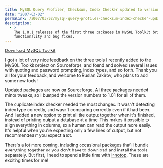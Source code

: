 ```yaml
---
title: MySQL Query Profiler, Checksum, Index Checker updated to version 1.0.1
date: "2007-03-02"
permalink: /2007/03/02/mysql-query-profiler-checksum-index-checker-updated-to-version-101/
description:
  - >
    The 1.0.1 releases of the first three packages in MySQL Toolkit bring minor
    functionality and bug fixes.
---
```

<p class="download">
  <a href="http://code.google.com/p/maatkit">Download MySQL Toolkit</a>
</p>

I got a lot of very nice feedback on the three tools I recently added to the MySQL Toolkit project on Sourceforge, and found and solved several issues with quoting and password prompting, index types, and so forth. Thank you all for your feedback, and welcome to Ruslan Zakirov, who plans to add some new tools!

Updated packages are now on Sourceforge. All three packages needed minor tweaks, so I bumped the version numbers to 1.0.1 for all of them.

The duplicate index checker needed the most changes. It wasn't detecting index type correctly, and wasn't comparing correctly even if it had been. And I added a new option to print all the output together when it's finished, instead of printing output a database at a time. This makes it possible to align everything in columns, so a human can read the output more easily. It's helpful when you're expecting only a few lines of output, but not recommended if you expect a lot.

There's a lot more coming, including occasional packages that'll bundle everything together so you don't have to download and install the tools separately. But first, I need to spend a little time with [innotop][1]. These are exciting times for me!

 [1]: http://code.google.com/p/innotop
